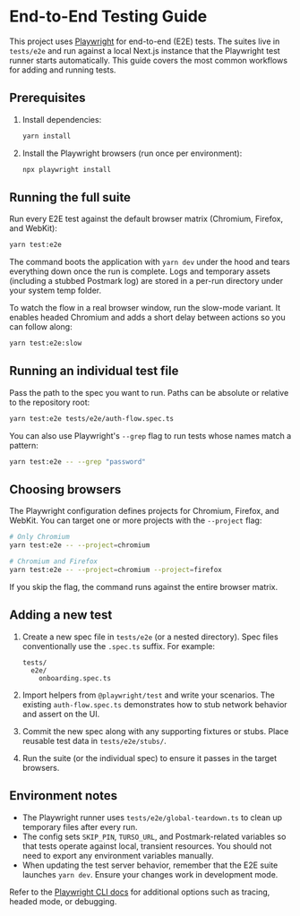 # End-to-End Testing Guide

This project uses [Playwright](https://playwright.dev/) for end-to-end (E2E) tests. The suites live in `tests/e2e` and run against a local Next.js instance that the Playwright test runner starts automatically. This guide covers the most common workflows for adding and running tests.

## Prerequisites

1. Install dependencies:

   ```bash
   yarn install
   ```

2. Install the Playwright browsers (run once per environment):

   ```bash
   npx playwright install
   ```

## Running the full suite

Run every E2E test against the default browser matrix (Chromium, Firefox, and WebKit):

```bash
yarn test:e2e
```

The command boots the application with `yarn dev` under the hood and tears everything down once the run is complete. Logs and temporary assets (including a stubbed Postmark log) are stored in a per-run directory under your system temp folder.

To watch the flow in a real browser window, run the slow-mode variant. It enables headed Chromium and adds a short delay between actions so you can follow along:

```bash
yarn test:e2e:slow
```

## Running an individual test file

Pass the path to the spec you want to run. Paths can be absolute or relative to the repository root:

```bash
yarn test:e2e tests/e2e/auth-flow.spec.ts
```

You can also use Playwright's `--grep` flag to run tests whose names match a pattern:

```bash
yarn test:e2e -- --grep "password"
```

## Choosing browsers

The Playwright configuration defines projects for Chromium, Firefox, and WebKit. You can target one or more projects with the `--project` flag:

```bash
# Only Chromium
yarn test:e2e -- --project=chromium

# Chromium and Firefox
yarn test:e2e -- --project=chromium --project=firefox
```

If you skip the flag, the command runs against the entire browser matrix.

## Adding a new test

1. Create a new spec file in `tests/e2e` (or a nested directory). Spec files conventionally use the `.spec.ts` suffix. For example:

   ```text
   tests/
     e2e/
       onboarding.spec.ts
   ```

2. Import helpers from `@playwright/test` and write your scenarios. The existing `auth-flow.spec.ts` demonstrates how to stub network behavior and assert on the UI.

3. Commit the new spec along with any supporting fixtures or stubs. Place reusable test data in `tests/e2e/stubs/`.

4. Run the suite (or the individual spec) to ensure it passes in the target browsers.

## Environment notes

- The Playwright runner uses `tests/e2e/global-teardown.ts` to clean up temporary files after every run.
- The config sets `SKIP_PIN`, `TURSO_URL`, and Postmark-related variables so that tests operate against local, transient resources. You should not need to export any environment variables manually.
- When updating the test server behavior, remember that the E2E suite launches `yarn dev`. Ensure your changes work in development mode.

Refer to the [Playwright CLI docs](https://playwright.dev/docs/test-cli) for additional options such as tracing, headed mode, or debugging.
